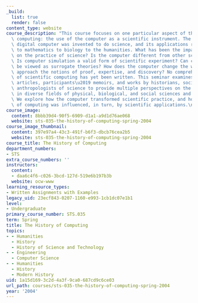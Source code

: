 ```yaml
---
_build:
  list: true
  render: false
content_type: website
course_description: "This course focuses on one particular aspect of the history of\
  \ computing: the use of the computer as a scientific instrument. The electronic\
  \ digital computer was invented to do science, and its applications range from physics\
  \ to mathematics to biology to the humanities. What has been the impact of computing\
  \ on the practice of science? Is the computer different from other scientific instruments?\
  \ Is computer simulation a valid form of scientific experiment? Can computer models\
  \ be viewed as surrogate theories? How does the computer change the way scientists\
  \ approach the notions of proof, expertise, and discovery? No comprehensive history\
  \ of scientific computing has yet been written. This seminar examines scientific\
  \ articles, participants\u2019 memoirs, and works by historians, sociologists, and\
  \ anthropologists of science to provide multiple perspectives on the use of computers\
  \ in diverse fields of physical, biological, and social sciences and the humanities.\
  \ We explore how the computer transformed scientific practice, and how the culture\
  \ of computing was influenced, in turn, by scientific applications.\n"
course_image:
  content: 8bbb39d4-90f5-6909-d1a1-a9d1d76ae068
  website: sts-035-the-history-of-computing-spring-2004
course_image_thumbnail:
  content: 397e97a4-43c3-491f-b6f3-dbcb76cea2b5
  website: sts-035-the-history-of-computing-spring-2004
course_title: The History of Computing
department_numbers:
- STS
extra_course_numbers: ''
instructors:
  content:
  - daa6c4f6-c026-3bcd-127d-519e6b197b3b
  website: ocw-www
learning_resource_types:
- Written Assignments with Examples
legacy_uid: 23ecf843-0207-1160-e993-1cb1dc07e1b1
level:
- Undergraduate
primary_course_number: STS.035
term: Spring
title: The History of Computing
topics:
- - Humanities
  - History
  - History of Science and Technology
- - Engineering
  - Computer Science
- - Humanities
  - History
  - Modern History
uid: 1a15d169-3c2d-4a3f-9ca0-687cd9c6ce03
url_path: courses/sts-035-the-history-of-computing-spring-2004
year: '2004'
---
```

